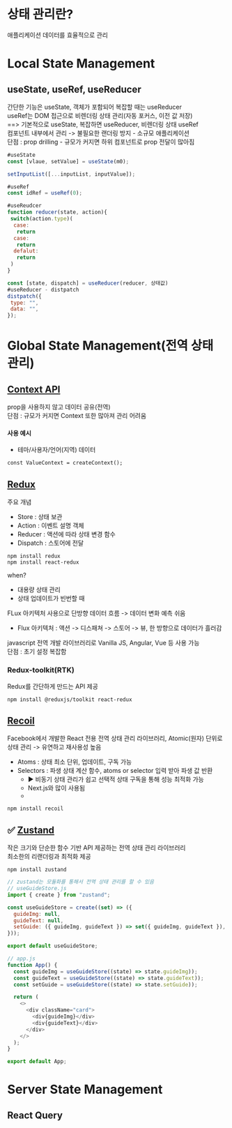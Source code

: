 # 상태 관리란?
애플리케이션 데이터를 효율적으로 관리

# Local State Management

## useState, useRef, useReducer
간단한 기능은 useState, 객체가 포함되어 복잡할 때는 useReducer<br>
useRef는 DOM 접근으로 비렌더링 상태 관리(자동 포커스, 이전 값 저장)<br>
 ==> 기본적으로 useState, 복잡하면 useReducer, 비렌더링 상태 useRef<br>
 컴포넌트 내부에서 관리 -> 불필요한 랜더링 방지 - 소규모 애플리케이션<br>
 단점 : prop drilling - 규모가 커지면 하위 컴포넌트로 prop 전달이 많아짐
 
```js
#useState
const [vlaue, setValue] = useState(m0);

setInputList([...inputList, inputValue]);

#useRef
const idRef = useRef(0);

#useReudcer
function reducer(state, action){
 switch(action.type)(
  case:
   return
  case:
   return
  defalut:
   return
 )
}

const [state, dispatch] = useReducer(reducer, 상태값)
#useReducer - distpatch
distpatch({
 type: "",
 data: "",
});
```

# Global State Management(전역 상태 관리)
## <a href="https://react.dev/learn/scaling-up-with-reducer-and-context">Context API</a>
prop을 사용하지 않고 데이터 공유(전역)<br>
단점 : 규모가 커지면 Context 또한 많아져 관리 어려움<br>
#### 사용 예시
- 테마/사용자/언어(지역) 데이터

```
const ValueContext = createContext();
```
 
## <a href="https://ko.redux.js.org/introduction/getting-started">Redux</a>
주요 개념
- Store : 상태 보관
- Action : 이벤트 설명 객체
- Reducer : 액션에 따라 상태 변경 함수
- Dispatch : 스토어에 전달

```
npm install redux
npm install react-redux
```

 when?
 - 대용량 상태 관리
 - 상태 업데이트가 빈번할 때

FLux 아키텍처 사용으로 단방향 데이터 흐름 -> 데이터 변화 예측 쉬움
- Flux 아키텍처 : 액션 -> 디스패쳐 -> 스토어 -> 뷰, 한 방향으로 데이터가 흘러감

javascript 전역 개발 라이브러리로 Vanilla JS, Angular, Vue 등 사용 가능<br>
단점 : 초기 설정 복잡함
 
### Redux-toolkit(RTK)
 <p>Redux를 간단하게 만드는 API 제공</p>

```
npm install @reduxjs/toolkit react-redux
```

## <a href="https://recoiljs.org/ko/">Recoil</a>
Facebook에서 개발한 React 전용 전역 상태 관리 라이브러리, Atomic(원자) 단위로 상태 관리 -> 유연하고 재사용성 높음
- Atoms : 상태 최소 단위, 업데이트, 구독 가능
- Selectors : 파생 상태 계산 함수, atoms or selector 입력 받아 파생 값 반환
  - ▶ 비동기 상태 관리가 쉽고 선택적 상태 구독을 통해 성능 최적화 가능
  - Next.js와 많이 사용됨
  - 
```
npm install recoil
```
 
## ✅ <a href="https://zustand-demo.pmnd.rs/">Zustand</a>
작은 크기와 단순한 함수 기반 API 제공하는 전역 상태 관리 라이브러리<br>
최소한의 리랜더링과 최적화 제공

```
npm install zustand
```

```js
// zustand는 모듈화를 통해서 전역 상태 관리를 할 수 있음
// useGuideStore.js
import { create } from "zustand";

const useGuideStore = create((set) => ({
  guideImg: null,
  guideText: null,
  setGuide: ({ guideImg, guideText }) => set({ guideImg, guideText }),
}));

export default useGuideStore;

// app.js
function App() {
  const guideImg = useGuideStore((state) => state.guideImg));
  const guideText = useGuideStore((state) => state.guideText));
  const setGuide = useGuideStore((state) => state.setGuide));

  return (
    <>
      <div className="card">
        <div{guideImg}</div>
        <div{guideText}</div>
      </div>
    </>
  );
}

export default App;
```

 <h1>Server State Management</h1>
 
 <h2>React Query</h2>

